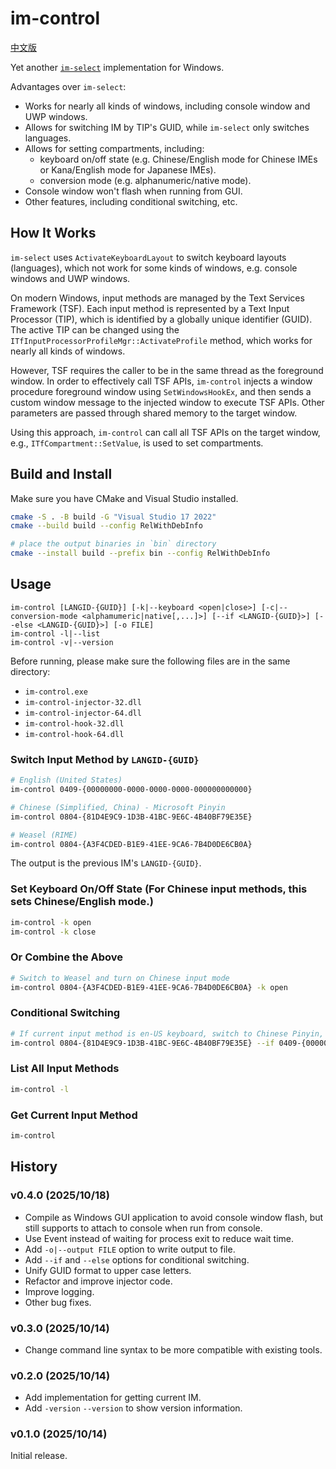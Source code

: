 # im-control

[中文版](README_zh_CN.md)

Yet another [`im-select`](https://github.com/daipeihust/im-select) implementation for Windows.

Advantages over `im-select`:

- Works for nearly all kinds of windows, including console window and UWP windows.
- Allows for switching IM by TIP's GUID, while `im-select` only switches languages.
- Allows for setting compartments, including:
  - keyboard on/off state (e.g. Chinese/English mode for Chinese IMEs or Kana/English mode for Japanese IMEs).
  - conversion mode (e.g. alphanumeric/native mode).
- Console window won't flash when running from GUI.
- Other features, including conditional switching, etc.

## How It Works

`im-select` uses `ActivateKeyboardLayout` to switch keyboard layouts (languages), which not work for some kinds of windows, e.g. console windows and UWP windows.

On modern Windows, input methods are managed by the Text Services Framework (TSF). Each input method is represented by a Text Input Processor (TIP), which is identified by a globally unique identifier (GUID). The active TIP can be changed using the `ITfInputProcessorProfileMgr::ActivateProfile` method, which works for nearly all kinds of windows.

However, TSF requires the caller to be in the same thread as the foreground window. In order to effectively call TSF APIs, `im-control` injects a window procedure foreground window using `SetWindowsHookEx`, and then sends a custom window message to the injected window to execute TSF APIs. Other parameters are passed through shared memory to the target window.

Using this approach, `im-control` can call all TSF APIs on the target window, e.g., `ITfCompartment::SetValue`, is used to set compartments.

## Build and Install

Make sure you have CMake and Visual Studio installed.

```bash
cmake -S . -B build -G "Visual Studio 17 2022"
cmake --build build --config RelWithDebInfo

# place the output binaries in `bin` directory
cmake --install build --prefix bin --config RelWithDebInfo
```

## Usage

```
im-control [LANGID-{GUID}] [-k|--keyboard <open|close>] [-c|--conversion-mode <alphamumeric|native[,...]>] [--if <LANGID-{GUID}>] [--else <LANGID-{GUID}>] [-o FILE]
im-control -l|--list
im-control -v|--version
```

Before running, please make sure the following files are in the same directory:

- `im-control.exe`
- `im-control-injector-32.dll`
- `im-control-injector-64.dll`
- `im-control-hook-32.dll`
- `im-control-hook-64.dll`

### Switch Input Method by `LANGID-{GUID}`

```bash
# English (United States)
im-control 0409-{00000000-0000-0000-0000-000000000000}

# Chinese (Simplified, China) - Microsoft Pinyin
im-control 0804-{81D4E9C9-1D3B-41BC-9E6C-4B40BF79E35E}

# Weasel (RIME)
im-control 0804-{A3F4CDED-B1E9-41EE-9CA6-7B4D0DE6CB0A}
```

The output is the previous IM's `LANGID-{GUID}`.

### Set Keyboard On/Off State (For Chinese input methods, this sets Chinese/English mode.)

```bash
im-control -k open
im-control -k close
```

### Or Combine the Above

```bash
# Switch to Weasel and turn on Chinese input mode
im-control 0804-{A3F4CDED-B1E9-41EE-9CA6-7B4D0DE6CB0A} -k open
```

### Conditional Switching

```bash
# If current input method is en-US keyboard, switch to Chinese Pinyin, else switch to Weasel
im-control 0804-{81D4E9C9-1D3B-41BC-9E6C-4B40BF79E35E} --if 0409-{00000000-0000-0000-0000-000000000000} --else 0804-{A3F4CDED-B1E9-41EE-9CA6-7B4D0DE6CB0A}
```

### List All Input Methods

```bash
im-control -l
```

### Get Current Input Method

```bash
im-control
```

## History

### v0.4.0 (2025/10/18)

- Compile as Windows GUI application to avoid console window flash, but still supports to attach to console when run from console.
- Use Event instead of waiting for process exit to reduce wait time.
- Add `-o|--output FILE` option to write output to file.
- Add `--if` and `--else` options for conditional switching.
- Unify GUID format to upper case letters.
- Refactor and improve injector code.
- Improve logging.
- Other bug fixes.

### v0.3.0 (2025/10/14)

- Change command line syntax to be more compatible with existing tools.

### v0.2.0 (2025/10/14)

- Add implementation for getting current IM.
- Add `-version` `--version` to show version information.

### v0.1.0 (2025/10/14)

Initial release.
